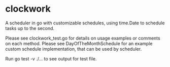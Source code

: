 # clockwork
A scheduler in go with customizable schedules, using time.Date to schedule tasks up to the second.

Please see clockwork_test.go for details on usage examples or comments on each method.
Please see DayOfTheMonthSchedule for an example custom schedule implementation, that can be used by scheduler.

Run go test -v ./... to see output for test file.
